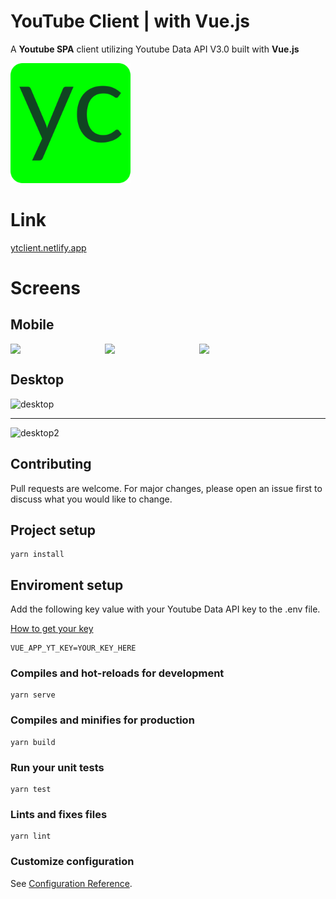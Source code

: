 # YouTube Client | with Vue.js
A **Youtube SPA** client utilizing Youtube Data API V3.0 built with **Vue.js**


![YT Client Logo](https://github.com/ProgaPanda/YoutubeClient/blob/master/public/img/icons/android-chrome-192x192.png)
# Link
[ytclient.netlify.app](https://ytclient.netlify.app/search)

# Screens
## Mobile
<div style="display:flex"> 
<img src="https://user-images.githubusercontent.com/6924756/81237216-56910b00-8fff-11ea-9d45-0b47d59cd056.jpg" width="30%" align="left"/>
<img src="https://user-images.githubusercontent.com/6924756/81237219-57c23800-8fff-11ea-9232-1623605bc8bd.jpg" width="30%" align="center"/>
<img src="https://user-images.githubusercontent.com/6924756/81237221-585ace80-8fff-11ea-8ca1-cb8ba7688771.jpg" width="30%" align="right"/>
</div>

## Desktop

![desktop](https://user-images.githubusercontent.com/6924756/81239008-dc16ba00-9003-11ea-9a5e-66f4514c007c.png)

---

![desktop2](https://user-images.githubusercontent.com/6924756/81239010-dd47e700-9003-11ea-8d9f-4bd7e9c7b28c.png)





## Contributing
Pull requests are welcome. For major changes, please open an issue first to discuss what you would like to change.

## Project setup
```
yarn install
```
## Enviroment setup
Add the following key value with your Youtube Data API key to the .env file.

[How to get your key](https://developers.google.com/youtube/v3/getting-started)
```
VUE_APP_YT_KEY=YOUR_KEY_HERE
```
### Compiles and hot-reloads for development
```
yarn serve
```

### Compiles and minifies for production
```
yarn build
```

### Run your unit tests
```
yarn test
```

### Lints and fixes files
```
yarn lint
```

### Customize configuration
See [Configuration Reference](https://cli.vuejs.org/config/).
